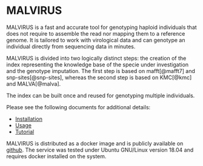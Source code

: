 # MALVIRUS

MALVIRUS is a fast and accurate tool for genotyping haploid individuals that does not require to assemble the read nor mapping them to a reference genome.
It is tailored to work with virological data and can genotype an individual directly from sequencing data in minutes.

MALVIRUS is divided into two logically distinct steps: the creation of the index representing the knowledge base of the specie under investigation and the genotype imputation.
The first step is based on mafft[@mafft7] and snp-sites[@snp-sites], whereas the second step is based on KMC[@kmc] and MALVA[@malva].

The index can be built once and reused for genotyping multiple individuals.

Please see the following documents for additional details:

* [Installation](./INSTALLATION.md)
* [Usage](./USAGE.md)
* [Tutorial](.TUTORIAL.md)

MALVIRUS is distributed as a docker image and is publicly available on [github](https://github.com/AlgoLab/malva_covid_service).
The service was tested under Ubuntu GNU/Linux version 18.04 and requires docker installed on the system.


